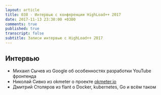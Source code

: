 ```yaml
---
layout: article
title: 038 - Интервью с конференции HighLoad++ 2017
date: 2017-11-13 23:30:00 +0300
comments: true
published: true
transcript: false
subtitle: Записи интервью с HighLoad++ 2017
---
```

## Интервью
* Михаил Сычев из Google об особенностях разработки YouTube фронтенда
* Николай Сивко из okmeter о проекте [okmeter.io](http://okmeter.io)
* Дмитрий Столяров из flant о Docker, kubernetes, Go и всём таком
